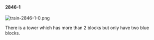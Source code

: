 #### 2846-1
![train-2846-1-0.png](https://github.com/lil-lab/nlvr/raw/master/nlvr/train/images/57/train-2846-1-0.png "train-2846-1-0.png")

There is a tower which has more than 2 blocks but only have two blue blocks.